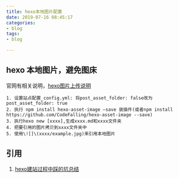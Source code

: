 ```yaml
---
title: hexo本地图片配置
date: 2019-07-16 08:45:17
categories:
- blog
tags:
- blog

---
```


hexo 本地图片，避免图床
---

官网有相关说明，[hexo图片上传说明](https://hexo.io/zh-cn/docs/asset-folders)

	1. 设置站点配置_config.yml: 将post_asset_folder: false改为post_asset_folder: true
	2. 执行 npm install hexo-asset-image –save 装插件(或者npm install https://github.com/CodeFalling/hexo-asset-image --save)
	3. 执行hexo new [xxxx],生成xxxx.md和xxxx文件夹
	4. 把要引用的图片拷贝到xxxx文件夹中
	5. 使用\![]\(xxxx/example.jpg)来引用本地图片


引用
---
1. [hexo建站过程中踩的坑总结](https://alreadyright.github.io/2019/06/16/aboutHexo/)